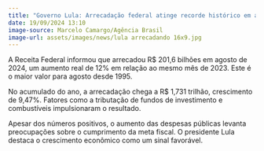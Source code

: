 ```yaml
---
title: "Governo Lula: Arrecadação federal atinge recorde histórico em agosto"
date: 19/09/2024 13:10
image-source: Marcelo Camargo/Agência Brasil 
image-url: assets/images/news/lula arrecadando 16x9.jpg
---
```


A Receita Federal informou que arrecadou R$ 201,6 bilhões em agosto de 2024, um aumento real de 12% em relação ao mesmo mês de 2023. Este é o maior valor para agosto desde 1995.

No acumulado do ano, a arrecadação chega a R$ 1,731 trilhão, crescimento de 9,47%. Fatores como a tributação de fundos de investimento e combustíveis impulsionaram o resultado.

Apesar dos números positivos, o aumento das despesas públicas levanta preocupações sobre o cumprimento da meta fiscal. O presidente Lula destaca o crescimento econômico como um sinal favorável.